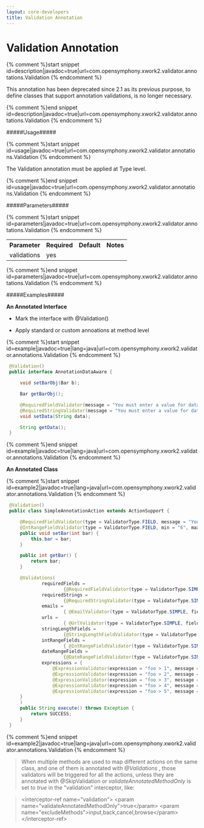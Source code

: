 ```yaml
---
layout: core-developers
title: Validation Annotation
---
```


# Validation Annotation



{% comment %}start snippet id=description|javadoc=true|url=com.opensymphony.xwork2.validator.annotations.Validation {% endcomment %}
<p> This annotation has been deprecated since 2.1 as its previous purpose, to define classes that support annotation validations,
 is no longer necessary.
</p>
{% comment %}end snippet id=description|javadoc=true|url=com.opensymphony.xwork2.validator.annotations.Validation {% endcomment %}

#####Usage#####



{% comment %}start snippet id=usage|javadoc=true|url=com.opensymphony.xwork2.validator.annotations.Validation {% endcomment %}
<p> <p>The Validation annotation must be applied at Type level.</p>
</p>
{% comment %}end snippet id=usage|javadoc=true|url=com.opensymphony.xwork2.validator.annotations.Validation {% endcomment %}

#####Parameters#####



{% comment %}start snippet id=parameters|javadoc=true|url=com.opensymphony.xwork2.validator.annotations.Validation {% endcomment %}
<p> <table class='confluenceTable' summary=''>
 <tr>
 <th class='confluenceTh'> Parameter </th>
 <th class='confluenceTh'> Required </th>
 <th class='confluenceTh'> Default </th>
 <th class='confluenceTh'> Notes </th>
 </tr>
 <tr>
 <td class='confluenceTd'>validations</td>
 <td class='confluenceTd'>yes</td>
 <td class='confluenceTd'>&nbsp;</td>
 <td class='confluenceTd'></td>
 </tr>
 </table>
</p>
{% comment %}end snippet id=parameters|javadoc=true|url=com.opensymphony.xwork2.validator.annotations.Validation {% endcomment %}

#####Examples#####

**An Annotated Interface**

+ Mark the interface with @Validation()

+ Apply standard or custom annoations at method level



{% comment %}start snippet id=example|javadoc=true|lang=java|url=com.opensymphony.xwork2.validator.annotations.Validation {% endcomment %}

```java
 @Validation()
 public interface AnnotationDataAware {

     void setBarObj(Bar b);

     Bar getBarObj();

     @RequiredFieldValidator(message = "You must enter a value for data.")
     @RequiredStringValidator(message = "You must enter a value for data.")
     void setData(String data);

     String getData();
 }

```

{% comment %}end snippet id=example|javadoc=true|lang=java|url=com.opensymphony.xwork2.validator.annotations.Validation {% endcomment %}

**An Annotated Class**


{% comment %}start snippet id=example2|javadoc=true|lang=java|url=com.opensymphony.xwork2.validator.annotations.Validation {% endcomment %}

```java
 @Validation()
 public class SimpleAnnotationAction extends ActionSupport {

     @RequiredFieldValidator(type = ValidatorType.FIELD, message = "You must enter a value for bar.")
     @IntRangeFieldValidator(type = ValidatorType.FIELD, min = "6", max = "10", message = "bar must be between ${min} and ${max}, current value is ${bar}.")
     public void setBar(int bar) {
         this.bar = bar;
     }

     public int getBar() {
         return bar;
     }

     @Validations(
             requiredFields =
                     {@RequiredFieldValidator(type = ValidatorType.SIMPLE, fieldName = "customfield", message = "You must enter a value for field.")},
             requiredStrings =
                     {@RequiredStringValidator(type = ValidatorType.SIMPLE, fieldName = "stringisrequired", message = "You must enter a value for string.")},
             emails =
                     { @EmailValidator(type = ValidatorType.SIMPLE, fieldName = "emailaddress", message = "You must enter a value for email.")},
             urls =
                     { @UrlValidator(type = ValidatorType.SIMPLE, fieldName = "hreflocation", message = "You must enter a value for email.")},
             stringLengthFields =
                     {@StringLengthFieldValidator(type = ValidatorType.SIMPLE, trim = true, minLength="10" , maxLength = "12", fieldName = "needstringlength", message = "You must enter a stringlength.")},
             intRangeFields =
                     { @IntRangeFieldValidator(type = ValidatorType.SIMPLE, fieldName = "intfield", min = "6", max = "10", message = "bar must be between ${min} and ${max}, current value is ${bar}.")},
             dateRangeFields =
                     {@DateRangeFieldValidator(type = ValidatorType.SIMPLE, fieldName = "datefield", min = "-1", max = "99", message = "bar must be between ${min} and ${max}, current value is ${bar}.")},
             expressions = {
                 @ExpressionValidator(expression = "foo > 1", message = "Foo must be greater than Bar 1. Foo = ${foo}, Bar = ${bar}."),
                 @ExpressionValidator(expression = "foo > 2", message = "Foo must be greater than Bar 2. Foo = ${foo}, Bar = ${bar}."),
                 @ExpressionValidator(expression = "foo > 3", message = "Foo must be greater than Bar 3. Foo = ${foo}, Bar = ${bar}."),
                 @ExpressionValidator(expression = "foo > 4", message = "Foo must be greater than Bar 4. Foo = ${foo}, Bar = ${bar}."),
                 @ExpressionValidator(expression = "foo > 5", message = "Foo must be greater than Bar 5. Foo = ${foo}, Bar = ${bar}.")
     }
     )
     public String execute() throws Exception {
         return SUCCESS;
     }
 }


```

{% comment %}end snippet id=example2|javadoc=true|lang=java|url=com.opensymphony.xwork2.validator.annotations.Validation {% endcomment %}


> 

> 

> When multiple methods are used to map different actions on the same class, and one of them is annotated with _@Validations_ , those validators will be triggered for all the actions, unless they are annotated with @SkipValidation or _validateAnnotatedMethodOnly_  is set to _true_  in the "validation" interceptor, like:

> 
 > \<interceptor\-ref name="validation"\>
 >     \<param name="validateAnnotatedMethodOnly"\>true\</param\>
 >     \<param name="excludeMethods"\>input,back,cancel,browse\</param\>
 > \</interceptor\-ref\>
 > 
 